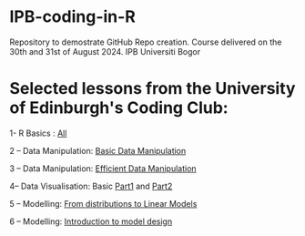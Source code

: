 # IPB-coding-in-R
 
 Repository to demostrate GitHub Repo creation. Course delivered on the 30th and 31st of August 2024. 
 IPB Universiti Bogor 


# Selected lessons from the University of Edinburgh's Coding Club: 

1- R Basics : [All](https://ourcodingclub.github.io/tutorials.html) 

2 – Data Manipulation: [Basic Data Manipulation](https://ourcodingclub.github.io/tutorials/data-manip-intro/) 

3 – Data Manipulation: [Efficient Data Manipulation](https://ourcodingclub.github.io/tutorials/data-manip-efficient/)

4– Data Visualisation: Basic [Part1](https://ourcodingclub.github.io/tutorials/datavis/) and [Part2](https://ourcodingclub.github.io/tutorials/data-vis-2/)

5 – Modelling: [From distributions to Linear Models](https://ourcodingclub.github.io/tutorials/modelling/)

6 – Modelling: [Introduction to model design](https://ourcodingclub.github.io/tutorials/model-design/)

